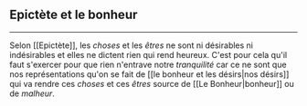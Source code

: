 

## Epictète et le bonheur

---

Selon [[Epictète]], les *choses* et les *êtres* ne sont ni désirables ni indésirables et elles ne dictent rien qui rend heureux. C'est pour cela qu'il faut s'exercer pour que rien n'entrave notre *tranquilité* car ce ne sont que nos représentations qu'on se fait de [[le bonheur et les désirs|nos désirs]] qui va rendre ces *choses* et ces *êtres* source de [[Le Bonheur|bonheur]] ou de *malheur*. 
